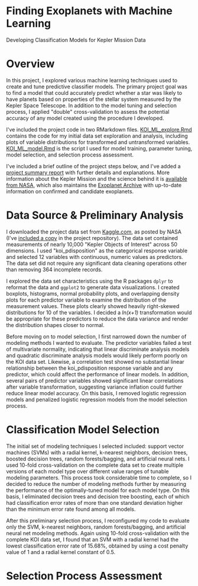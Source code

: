 # Finding Exoplanets with Machine Learning

Developing Classification Models for Kepler Mission Data

# Overview

In this project, I explored various machine learning techniques used to create and tune predictive classifier models. The primary project goal was to find a model that could accurately predict whether a star was likely to have planets based on properties of the stellar system measured by the Kepler Space Telescope. In addition to the model tuning and selection process, I applied "double" cross-validation to assess the potential accuracy of any model created using the procedure I developed.

I've included the project code in two RMarkdown files. [KOI_ML_explore.Rmd](KOI_ML_explore.Rmd) contains the code for my initial data set exploration and analysis, including plots of variable distributions for transformed and untransformed variables. [KOI_ML_model.Rmd](KOI_ML_model.Rmd) is the script I used for model training, parameter tuning, model selection, and selection process assessment.

I've included a brief outline of the project steps below, and I've added a [project summary report](Kepler%20Project%20Summary.pdf) with further details and explanations. More information about the Kepler Mission and the science behind it is [available from NASA](https://www.nasa.gov/mission_pages/kepler/overview/index.html), which also maintains the [Exoplanet Archive](https://exoplanetarchive.ipac.caltech.edu/index.html) with up-to-date information on confirmed and candidate exoplanets.

# Data Source & Preliminary Analysis

I downloaded the project data set from [Kaggle.com](https://www.kaggle.com/nasa/kepler-exoplanet-search-results), as posted by NASA (I've [included a copy](KOI_data.csv) in the project repository). The data set contained measurements of nearly 10,000 "Kepler Objects of Interest" across 50 dimensions. I used "koi_pdisposition" as the categorical response variable and selected 12 variables with continuous, numeric values as predictors. The data set did not require any significant data cleaning operations other than removing 364 incomplete records.

I explored the data set characteristics using the R packages `dplyr` to reformat the data and `ggplot2` to generate data visualizations. I created boxplots, histograms, normal probability plots, and overlapping density plots for each predictor variable to examine the distribution of the measurement values. These plots clearly showed heavily right-skewed distributions for 10 of the variables. I decided a *ln(x+1)* transformation would be appropriate for these predictors to reduce the data variance and render the distribution shapes closer to normal.

Before moving on to model selection, I first narrowed down the number of modeling methods I wanted to evaluate. The predictor variables failed a test of multivariate normality, indicating that linear discriminate analysis models and quadratic discriminate analysis models would likely perform poorly on the KOI data set. Likewise, a correlation test showed no substantial linear relationship between the koi_pdisposition response variable and any predictor, which could affect the performance of linear models. In addition, several pairs of predictor variables showed significant linear correlations after variable transformation, suggesting variance inflation could further reduce linear model accuracy. On this basis, I removed logistic regression models and penalized logistic regression models from the model selection process.  

# Classification Model Selection

The initial set of modeling techniques I selected included: support vector machines (SVMs) with a radial kernel, k-nearest neighbors, decision trees, boosted decision trees, random forests/bagging, and artificial neural nets. I used 10-fold cross-validation on the complete data set to create multiple versions of each model type over different value ranges of tunable modeling parameters. This process took considerable time to complete, so I decided to reduce the number of modeling methods further by measuring the performance of the optimally-tuned model for each model type. On this basis, I eliminated decision trees and decision tree boosting, each of which had classification error rates of more than one standard deviation higher than the minimum error rate found among all models.

After this preliminary selection process, I reconfigured my code to evaluate only the SVM, k-nearest neighbors, random forests/bagging, and artificial neural net modeling methods. Again using 10-fold cross-validation with the complete KOI data set, I found that an SVM with a radial kernel had the lowest classification error rate of 15.68%, obtained by using a cost penalty value of 1 and a radial kernel constant of 0.5. 

# Selection Process Assessment

